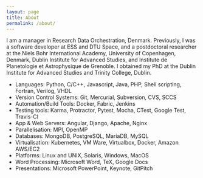 ```yaml
---
layout: page
title: About
permalink: /about/
---
```


I am a manager in Research Data Orchestration, Denmark. Previously, I was a software developer at ESS and DTU Space, and a postdoctoral researcher at the Niels Bohr International Academy, University of Copenhagen, Denmark, Dublin Institute for Advanced Studies, and Institute de Planetologie et Astrophysique de Grenoble. I obtained my PhD at the Dublin Institute for Advanced Studies and Trinity College, Dublin.

* Languages: Python, C/C++, Javascript, Java, PHP, Shell scripting, Fortran, Verilog, VHDL
* Version Control Systems: Git, Mercurial, Subversion, CVS, SCCS
* Automation/Build Tools: Docker, Fabric, Jenkins
* Testing tools: Karma, Protractor, Pytest, Mocha, CTest, Google Test, Travis-CI
* App & Web Servers: Angular, Django, Apache, Nginx
* Parallelisation: MPI, OpenMP
* Databases: MongoDB, PostgreSQL, MariaDB, MySQL
* Virtualisation: Kubernetes, VM Ware, Virtualbox, Docker, Amazon AWS/EC2
* Platforms: Linux and UNIX, Solaris, Windows, MacOS
* Word Processing: Microsoft Word, TeX, Google Docs
* Presentations: Microsoft PowerPoint, Keynote, GitPitch

